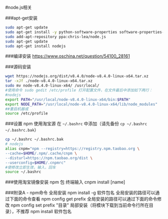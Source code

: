 #node.js相关


###apt-get安装
```sh
sudo apt-get update
sudo apt-get install -y python-software-properties software-properties-common
sudo add-apt-repository ppa:chris-lea/node.js
sudo apt-get update
sudo apt-get install nodejs
```

###编译安装
https://www.oschina.net/question/54100_28161

###源码安装
```sh
wget https://nodejs.org/dist/v8.4.0/node-v8.4.0-linux-x64.tar.xz
tar -xJf ./node-v8.4.0-linux-x64.tar.xz
sudo mv node-v8.4.0-linux-x64/ /usr/local/
#使用命令 sudo gedit /etc/profile 打开配置文件，在文件最后中添加如下两行：
#nodejs
export PATH="/usr/local/node-v8.4.0-linux-x64/bin:$PATH"
export NODE_PATH="/usr/local/node-v8.4.0-linux-x64/lib/node_modules"
##重启机器或
source /etc/profile
```

###设置 npm 使用淘宝源
在 `~/.bashrc` 中添加（请先备份 `cp ~/.bashrc ~/.bashrc.bak`）
```sh
cp ~/.bashrc ~/.bashrc.bak
# nodejs
alias cnpm="npm --registry=https://registry.npm.taobao.org \
--cache=$HOME/.npm/.cache/cnpm \
--disturl=https://npm.taobao.org/dist \
--userconfig=$HOME/.cnpmrc"
#使修改立即生效，输入，回车 
source ~/.bashrc

```


###使用淘宝镜像安装 npm 包
终端输入 
cnpm install [name]

###附录A - npm命令
全局安装
npm install -g 软件包名
全局安装的路径可以通过下面的命令查看
npm config get prefix
全局安装的路径可以通过下面的命令修改
npm config set prefix "目录"
局部安装（将模块下载到当前命令行所在目录），不推荐
npm install 软件包名